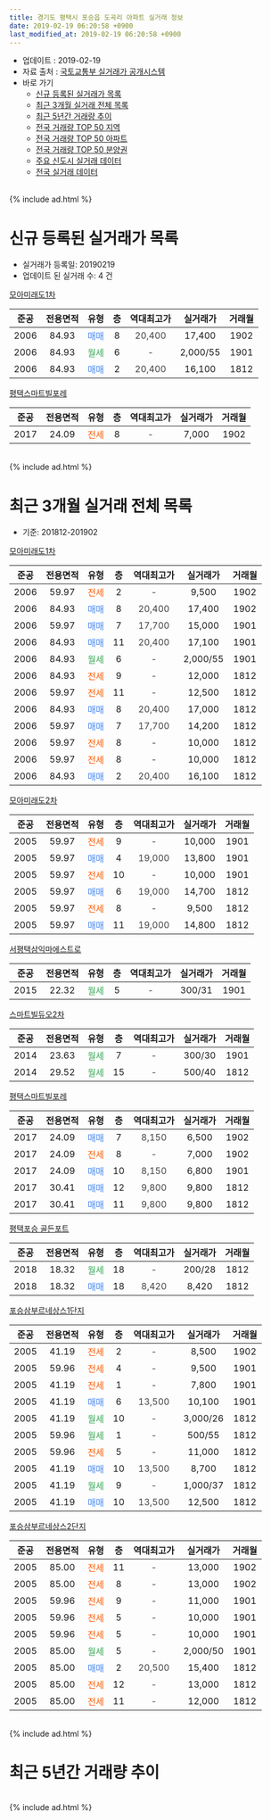 ```yaml
---
title: 경기도 평택시 포승읍 도곡리 아파트 실거래 정보
date: 2019-02-19 06:20:58 +0900
last_modified_at: 2019-02-19 06:20:58 +0900
---
```


* 업데이트 : 2019-02-19
* 자료 출처 : [국토교통부 실거래가 공개시스템](http://rt.molit.go.kr)
* 바로 가기
    * [신규 등록된 실거래가 목록](#신규-등록된-실거래가-목록)
    * [최근 3개월 실거래 전체 목록](#최근-3개월-실거래-전체-목록)
    * [최근 5년간 거래량 추이](#최근-5년간-거래량-추이)
    * [전국 거래량 TOP 50 지역](https://inasie.github.io/apt-trade-info/최근-3개월-전국에서-가장-거래가-많이-발생한-지역)
    * [전국 거래량 TOP 50 아파트](https://inasie.github.io/apt-trade-info/최근-3개월-전국에서-가장-거래가-많이-발생한-아파트)
    * [전국 거래량 TOP 50 분양권](https://inasie.github.io/apt-trade-info/최근-3개월-전국에서-가장-거래가-많이-발생한-분양권)
    * [주요 신도시 실거래 데이터](https://inasie.github.io/apt-trade-info/주요-신도시)
    * [전국 실거래 데이터](https://inasie.github.io/apt-trade-info/전국)
<br>
{% include ad.html %}
<br>

# 신규 등록된 실거래가 목록
* 실거래가 등록일: 20190219
* 업데이트 된 실거래 수: 4 건


[모아미래도1차](https://search.naver.com/search.naver?query=%EA%B2%BD%EA%B8%B0%EB%8F%84+%ED%8F%89%ED%83%9D%EC%8B%9C+%ED%8F%AC%EC%8A%B9%EC%9D%8D+%EB%8F%84%EA%B3%A1%EB%A6%AC+%EB%AA%A8%EC%95%84%EB%AF%B8%EB%9E%98%EB%8F%841%EC%B0%A8)

|준공|전용면적|유형|층|역대최고가|실거래가|거래월|
|:---:|:---:|:---:|:---:|:---:|:---:|:---:|
|2006|84.93|<span style="color:#4285f3">매매</span>|8|<span style="color:#444444">20,400</span>|17,400|1902|
|2006|84.93|<span style="color:#34a853">월세</span>|6|<span style="color:#444444">-</span>|2,000/55|1901|
|2006|84.93|<span style="color:#4285f3">매매</span>|2|<span style="color:#444444">20,400</span>|16,100|1812|

[평택스마트빌포레](https://search.naver.com/search.naver?query=%EA%B2%BD%EA%B8%B0%EB%8F%84+%ED%8F%89%ED%83%9D%EC%8B%9C+%ED%8F%AC%EC%8A%B9%EC%9D%8D+%EB%8F%84%EA%B3%A1%EB%A6%AC+%ED%8F%89%ED%83%9D%EC%8A%A4%EB%A7%88%ED%8A%B8%EB%B9%8C%ED%8F%AC%EB%A0%88)

|준공|전용면적|유형|층|역대최고가|실거래가|거래월|
|:---:|:---:|:---:|:---:|:---:|:---:|:---:|
|2017|24.09|<span style="color:#ff5a00">전세</span>|8|<span style="color:#444444">-</span>|7,000|1902|


<br>
{% include ad.html %}
<br>

# 최근 3개월 실거래 전체 목록
* 기준: 201812-201902


[모아미래도1차](https://search.naver.com/search.naver?query=%EA%B2%BD%EA%B8%B0%EB%8F%84+%ED%8F%89%ED%83%9D%EC%8B%9C+%ED%8F%AC%EC%8A%B9%EC%9D%8D+%EB%8F%84%EA%B3%A1%EB%A6%AC+%EB%AA%A8%EC%95%84%EB%AF%B8%EB%9E%98%EB%8F%841%EC%B0%A8)

|준공|전용면적|유형|층|역대최고가|실거래가|거래월|
|:---:|:---:|:---:|:---:|:---:|:---:|:---:|
|2006|59.97|<span style="color:#ff5a00">전세</span>|2|<span style="color:#444444">-</span>|9,500|1902|
|2006|84.93|<span style="color:#4285f3">매매</span>|8|<span style="color:#444444">20,400</span>|17,400|1902|
|2006|59.97|<span style="color:#4285f3">매매</span>|7|<span style="color:#444444">17,700</span>|15,000|1901|
|2006|84.93|<span style="color:#4285f3">매매</span>|11|<span style="color:#444444">20,400</span>|17,100|1901|
|2006|84.93|<span style="color:#34a853">월세</span>|6|<span style="color:#444444">-</span>|2,000/55|1901|
|2006|84.93|<span style="color:#ff5a00">전세</span>|9|<span style="color:#444444">-</span>|12,000|1812|
|2006|59.97|<span style="color:#ff5a00">전세</span>|11|<span style="color:#444444">-</span>|12,500|1812|
|2006|84.93|<span style="color:#4285f3">매매</span>|8|<span style="color:#444444">20,400</span>|17,000|1812|
|2006|59.97|<span style="color:#4285f3">매매</span>|7|<span style="color:#444444">17,700</span>|14,200|1812|
|2006|59.97|<span style="color:#ff5a00">전세</span>|8|<span style="color:#444444">-</span>|10,000|1812|
|2006|59.97|<span style="color:#ff5a00">전세</span>|8|<span style="color:#444444">-</span>|10,000|1812|
|2006|84.93|<span style="color:#4285f3">매매</span>|2|<span style="color:#444444">20,400</span>|16,100|1812|

[모아미래도2차](https://search.naver.com/search.naver?query=%EA%B2%BD%EA%B8%B0%EB%8F%84+%ED%8F%89%ED%83%9D%EC%8B%9C+%ED%8F%AC%EC%8A%B9%EC%9D%8D+%EB%8F%84%EA%B3%A1%EB%A6%AC+%EB%AA%A8%EC%95%84%EB%AF%B8%EB%9E%98%EB%8F%842%EC%B0%A8)

|준공|전용면적|유형|층|역대최고가|실거래가|거래월|
|:---:|:---:|:---:|:---:|:---:|:---:|:---:|
|2005|59.97|<span style="color:#ff5a00">전세</span>|9|<span style="color:#444444">-</span>|10,000|1901|
|2005|59.97|<span style="color:#4285f3">매매</span>|4|<span style="color:#444444">19,000</span>|13,800|1901|
|2005|59.97|<span style="color:#ff5a00">전세</span>|10|<span style="color:#444444">-</span>|10,000|1901|
|2005|59.97|<span style="color:#4285f3">매매</span>|6|<span style="color:#444444">19,000</span>|14,700|1812|
|2005|59.97|<span style="color:#ff5a00">전세</span>|8|<span style="color:#444444">-</span>|9,500|1812|
|2005|59.97|<span style="color:#4285f3">매매</span>|11|<span style="color:#444444">19,000</span>|14,800|1812|

[서평택삼익마에스트로](https://search.naver.com/search.naver?query=%EA%B2%BD%EA%B8%B0%EB%8F%84+%ED%8F%89%ED%83%9D%EC%8B%9C+%ED%8F%AC%EC%8A%B9%EC%9D%8D+%EB%8F%84%EA%B3%A1%EB%A6%AC+%EC%84%9C%ED%8F%89%ED%83%9D%EC%82%BC%EC%9D%B5%EB%A7%88%EC%97%90%EC%8A%A4%ED%8A%B8%EB%A1%9C)

|준공|전용면적|유형|층|역대최고가|실거래가|거래월|
|:---:|:---:|:---:|:---:|:---:|:---:|:---:|
|2015|22.32|<span style="color:#34a853">월세</span>|5|<span style="color:#444444">-</span>|300/31|1901|

[스마트빌듀오2차](https://search.naver.com/search.naver?query=%EA%B2%BD%EA%B8%B0%EB%8F%84+%ED%8F%89%ED%83%9D%EC%8B%9C+%ED%8F%AC%EC%8A%B9%EC%9D%8D+%EB%8F%84%EA%B3%A1%EB%A6%AC+%EC%8A%A4%EB%A7%88%ED%8A%B8%EB%B9%8C%EB%93%80%EC%98%A42%EC%B0%A8)

|준공|전용면적|유형|층|역대최고가|실거래가|거래월|
|:---:|:---:|:---:|:---:|:---:|:---:|:---:|
|2014|23.63|<span style="color:#34a853">월세</span>|7|<span style="color:#444444">-</span>|300/30|1901|
|2014|29.52|<span style="color:#34a853">월세</span>|15|<span style="color:#444444">-</span>|500/40|1812|

[평택스마트빌포레](https://search.naver.com/search.naver?query=%EA%B2%BD%EA%B8%B0%EB%8F%84+%ED%8F%89%ED%83%9D%EC%8B%9C+%ED%8F%AC%EC%8A%B9%EC%9D%8D+%EB%8F%84%EA%B3%A1%EB%A6%AC+%ED%8F%89%ED%83%9D%EC%8A%A4%EB%A7%88%ED%8A%B8%EB%B9%8C%ED%8F%AC%EB%A0%88)

|준공|전용면적|유형|층|역대최고가|실거래가|거래월|
|:---:|:---:|:---:|:---:|:---:|:---:|:---:|
|2017|24.09|<span style="color:#4285f3">매매</span>|7|<span style="color:#444444">8,150</span>|6,500|1902|
|2017|24.09|<span style="color:#ff5a00">전세</span>|8|<span style="color:#444444">-</span>|7,000|1902|
|2017|24.09|<span style="color:#4285f3">매매</span>|10|<span style="color:#444444">8,150</span>|6,800|1901|
|2017|30.41|<span style="color:#4285f3">매매</span>|12|<span style="color:#444444">9,800</span>|9,800|1812|
|2017|30.41|<span style="color:#4285f3">매매</span>|11|<span style="color:#444444">9,800</span>|9,800|1812|

[평택포승 골든포트](https://search.naver.com/search.naver?query=%EA%B2%BD%EA%B8%B0%EB%8F%84+%ED%8F%89%ED%83%9D%EC%8B%9C+%ED%8F%AC%EC%8A%B9%EC%9D%8D+%EB%8F%84%EA%B3%A1%EB%A6%AC+%ED%8F%89%ED%83%9D%ED%8F%AC%EC%8A%B9+%EA%B3%A8%EB%93%A0%ED%8F%AC%ED%8A%B8)

|준공|전용면적|유형|층|역대최고가|실거래가|거래월|
|:---:|:---:|:---:|:---:|:---:|:---:|:---:|
|2018|18.32|<span style="color:#34a853">월세</span>|18|<span style="color:#444444">-</span>|200/28|1812|
|2018|18.32|<span style="color:#4285f3">매매</span>|18|<span style="color:#444444">8,420</span>|8,420|1812|

[포승삼부르네상스1단지](https://search.naver.com/search.naver?query=%EA%B2%BD%EA%B8%B0%EB%8F%84+%ED%8F%89%ED%83%9D%EC%8B%9C+%ED%8F%AC%EC%8A%B9%EC%9D%8D+%EB%8F%84%EA%B3%A1%EB%A6%AC+%ED%8F%AC%EC%8A%B9%EC%82%BC%EB%B6%80%EB%A5%B4%EB%84%A4%EC%83%81%EC%8A%A41%EB%8B%A8%EC%A7%80)

|준공|전용면적|유형|층|역대최고가|실거래가|거래월|
|:---:|:---:|:---:|:---:|:---:|:---:|:---:|
|2005|41.19|<span style="color:#ff5a00">전세</span>|2|<span style="color:#444444">-</span>|8,500|1902|
|2005|59.96|<span style="color:#ff5a00">전세</span>|4|<span style="color:#444444">-</span>|9,500|1901|
|2005|41.19|<span style="color:#ff5a00">전세</span>|1|<span style="color:#444444">-</span>|7,800|1901|
|2005|41.19|<span style="color:#4285f3">매매</span>|6|<span style="color:#444444">13,500</span>|10,100|1901|
|2005|41.19|<span style="color:#34a853">월세</span>|10|<span style="color:#444444">-</span>|3,000/26|1812|
|2005|59.96|<span style="color:#34a853">월세</span>|1|<span style="color:#444444">-</span>|500/55|1812|
|2005|59.96|<span style="color:#ff5a00">전세</span>|5|<span style="color:#444444">-</span>|11,000|1812|
|2005|41.19|<span style="color:#4285f3">매매</span>|10|<span style="color:#444444">13,500</span>|8,700|1812|
|2005|41.19|<span style="color:#34a853">월세</span>|9|<span style="color:#444444">-</span>|1,000/37|1812|
|2005|41.19|<span style="color:#4285f3">매매</span>|10|<span style="color:#444444">13,500</span>|12,500|1812|

[포승삼부르네상스2단지](https://search.naver.com/search.naver?query=%EA%B2%BD%EA%B8%B0%EB%8F%84+%ED%8F%89%ED%83%9D%EC%8B%9C+%ED%8F%AC%EC%8A%B9%EC%9D%8D+%EB%8F%84%EA%B3%A1%EB%A6%AC+%ED%8F%AC%EC%8A%B9%EC%82%BC%EB%B6%80%EB%A5%B4%EB%84%A4%EC%83%81%EC%8A%A42%EB%8B%A8%EC%A7%80)

|준공|전용면적|유형|층|역대최고가|실거래가|거래월|
|:---:|:---:|:---:|:---:|:---:|:---:|:---:|
|2005|85.00|<span style="color:#ff5a00">전세</span>|11|<span style="color:#444444">-</span>|13,000|1902|
|2005|85.00|<span style="color:#ff5a00">전세</span>|8|<span style="color:#444444">-</span>|13,000|1902|
|2005|59.96|<span style="color:#ff5a00">전세</span>|9|<span style="color:#444444">-</span>|11,000|1901|
|2005|59.96|<span style="color:#ff5a00">전세</span>|5|<span style="color:#444444">-</span>|10,000|1901|
|2005|59.96|<span style="color:#ff5a00">전세</span>|5|<span style="color:#444444">-</span>|10,000|1901|
|2005|85.00|<span style="color:#34a853">월세</span>|5|<span style="color:#444444">-</span>|2,000/50|1901|
|2005|85.00|<span style="color:#4285f3">매매</span>|2|<span style="color:#444444">20,500</span>|15,400|1812|
|2005|85.00|<span style="color:#ff5a00">전세</span>|12|<span style="color:#444444">-</span>|13,000|1812|
|2005|85.00|<span style="color:#ff5a00">전세</span>|11|<span style="color:#444444">-</span>|12,000|1812|


<br>
{% include ad.html %}
<br>

# 최근 5년간 거래량 추이


<div style="width:100%;">
    <canvas id="deal_progress" height="200"></canvas>
</div>

<script>
new Chart(document.getElementById("deal_progress"), {
    type: 'line',
    data: {
        labels: ['201402','201403','201404','201405','201406','201407','201408','201409','201410','201411','201412','201501','201502','201503','201504','201505','201506','201507','201508','201509','201510','201511','201512','201601','201602','201603','201604','201605','201606','201607','201608','201609','201610','201611','201612','201701','201702','201703','201704','201705','201706','201707','201708','201709','201710','201711','201712','201801','201802','201803','201804','201805','201806','201807','201808','201809','201810','201811','201812','201901','201902'],
        datasets: [{
            label: '매매',
            pointRadius: 1,
            data: [24, 34, 21, 17, 15, 19, 41, 28, 20, 19, 12, 26, 10, 24, 16, 11, 17, 14, 8, 18, 16, 8, 16, 7, 8, 17, 15, 16, 12, 9, 9, 11, 19, 9, 5, 4, 20, 20, 10, 17, 14, 7, 21, 24, 12, 7, 11, 11, 10, 12, 11, 10, 12, 6, 7, 12, 10, 6, 11, 5, 2],
            borderColor: "rgba(255, 201, 14, 1)",
            backgroundColor: "rgba(255, 201, 14, 0.5)",
            fill: false,
            lineTension: 0
        },{
            label: '전월세',
            pointRadius: 1,
            data: [30, 17, 19, 20, 15, 13, 15, 25, 25, 20, 15, 32, 29, 33, 33, 25, 21, 35, 23, 26, 24, 19, 17, 17, 29, 33, 32, 20, 22, 20, 12, 16, 24, 12, 19, 16, 14, 23, 12, 24, 26, 28, 20, 16, 16, 4, 13, 18, 14, 26, 14, 15, 22, 12, 6, 13, 17, 16, 13, 11, 5],
            borderColor: "rgba(0, 141, 185, 1)",
            backgroundColor: "rgba(0, 141, 185, 0.5)",
            fill: false,
            lineTension: 0
        }
        ]
    },
    options: {
        responsive: true,
        title: {
            display: false
        },
        tooltips: {
            mode: 'index',
            intersect: false
        },
        hover: {
            mode: 'nearest',
            intersect: true
        },
        scales: {
            xAxes: [{
                display: true,
                scaleLabel: {
                    display: true,
                    labelString: '년/월'
                }
            }],
            yAxes: [{
                display: true,
                ticks: {
                    suggestedMin: 0,
                },
                scaleLabel: {
                    display: true,
                    labelString: '실거래 수'
                }
            }]
        }
    }
});

</script>


<br>
{% include ad.html %}
<br>

